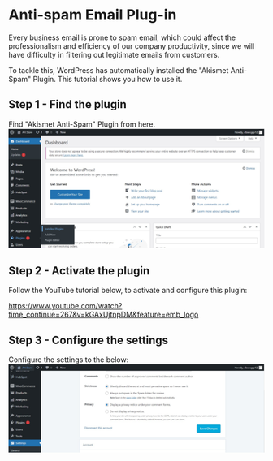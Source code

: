 # Anti-spam Email Plug-in

Every business email is prone to spam email, which could affect the professionalism and efficiency of our company productivity, since we will have difficulty in filtering out legitimate emails from customers.

To tackle this, WordPress has automatically installed the "Akismet Anti-Spam" Plugin. This tutorial shows you how to use it.

## Step 1 - Find the plugin
Find "Akismet Anti-Spam" Plugin from here.
![image](./assets/akistemi.jpg)

## Step 2 - Activate the plugin
Follow the YouTube tutorial below, to activate and configure this plugin:

https://www.youtube.com/watch?time_continue=267&v=kGAxUjtnpDM&feature=emb_logo

## Step 3 - Configure the settings
Configure the settings to the below:
![image](./assets/anti-spam.jpg)
